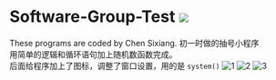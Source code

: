 # Software-Group-Test   ![](https://komarev.com/ghpvc/?username=Chen-dll)  
These programs are coded by Chen Sixiang.
初一时做的抽号小程序  
    用简单的逻辑和循环语句加上随机数函数完成。  
    后面给程序加上了图标，调整了窗口设置，用的是 `system()`
![1](https://github.com/user-attachments/assets/81006143-6621-4f35-81b9-648edcb41c58)
![2](https://github.com/user-attachments/assets/209cb095-0c12-4ae0-a594-cd6dd71198bf)
![3](https://github.com/user-attachments/assets/90c97396-7ab1-4733-a4d4-c92bc30fdabc)
